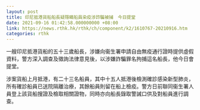 ```yaml
---
layout: post
title: 印尼抵港貨船船長疑隱瞞船員染疫涉詐騙被捕　今日提堂
date: 2021-09-16 01:42:58.000000000 +08:00
link: https://news.rthk.hk/rthk/ch/component/k2/1610767-20210916.htm
categories: rthk
---
```


一艘印尼抵港貨船的五十三歲船長，涉嫌向衞生署申請自由無疫通行證時提供虛假資料，警方深入調查及徵詢法律意見後，以涉嫌詐騙罪名拘捕這名船長，他今日會提堂。

涉案貨船上月抵港，有二十三名船員，其中十五人抵港後檢測確診感染新型肺炎，所有確診船員已送院隔離治療，其餘船員則留在船上檢疫。警方日前聯同衞生署人員登上該貨船搜證及檢取相關證物，同時亦向船長錄取警誡口供及對船員進行調查。
